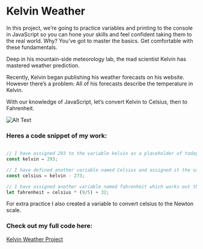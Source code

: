 # Kelvin Weather

In this project, we’re going to practice variables and printing to the console in JavaScript so you can hone your skills and feel confident taking them to the real world. Why? You’ve got to master the basics. Get comfortable with these fundamentals.

Deep in his mountain-side meteorology lab, the mad scientist Kelvin has mastered weather prediction.

Recently, Kelvin began publishing his weather forecasts on his website. However there’s a problem: All of his forecasts describe the temperature in Kelvin.

With our knowledge of JavaScript, let’s convert Kelvin to Celsius, then to Fahrenheit.

![Alt Text](https://content.codecademy.com/projects/introduction-to-javascript/learn-javascript-introduction/kelvin-weather/Kelvin%20Thermometers.svg)

### Heres a code snippet of my work:

```javascript

// I have assigned 293 to the variable kelvin as a placeholder of todays temperature.
const kelvin = 293;

// I have defined another variable named Celsius and assigned it the value of kevin - 273 as this is the formula for working out Celcius
const celsius = kelvin - 273;

// I have assigned another variable named fahrenheit which works out the farenheit using the celsuis variable and another formula. I have used the let variable type as I intend to round this number later
let fahrenheit = celsius * (9/5) + 32;
```

For extra practice I also created a variable to convert celsius to the Newton scale.

### Check out my full code here: 
[Kelvin Weather Project](Kelvin%20Weather.js)